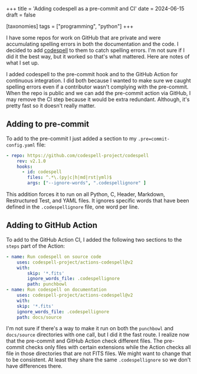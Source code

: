 +++
title = 'Adding codespell as a pre-commit and CI'
date = 2024-06-15
draft = false

[taxonomies]
tags = ["programming", "python"]
+++

I have some repos for work on GitHub that are private and were accumulating spelling errors in both the documentation and the code.
I decided to add [codespell](https://github.com/codespell-project/codespell) to them to catch spelling errors.
I'm not sure if I did it the best way, but it worked so that's what mattered. Here are notes of what I set up.

I added codespell to the pre-commit hook and to the GitHub Action for continuous integration. I did both because I wanted to make sure
we caught spelling errors even if a contributor wasn't complying with the pre-commit. When the repo is public and we can add the
pre-commit action via GitHub, I may remove the CI step because it would be extra redundant. Although, it's pretty fast so it doesn't really matter.

## Adding to pre-commit

To add to the pre-commit I just added a section to my `.pre=commit-config.yaml` file:

```yaml
- repo: https://github.com/codespell-project/codespell
    rev: v2.1.0
    hooks:
      - id: codespell
        files: ^.*\.(py|c|h|md|rst|yml)$
        args: ["--ignore-words", ".codespellignore" ]
```

This addition forces it to run on all Python, C, Header, Markdown, Restructured Test, and YAML files. It ignores specific words that have
been defined in the `.codespellignore` file, one word per line.

## Adding to GitHub Action

To add to the GitHub Action CI, I added the following two sections to the `steps` part of the Action:

```yaml
- name: Run codespell on source code
    uses: codespell-project/actions-codespell@v2
    with:
        skip: '*.fits'
        ignore_words_file: .codespellignore
        path: punchbowl
- name: Run codespell on documentation
    uses: codespell-project/actions-codespell@v2
    with:
    skip: '*.fits'
    ignore_words_file: .codespellignore
    path: docs/source
```

I'm not sure if there's a way to make it run on both the `punchbowl` and `docs/source` directories with one call, but I did it the fast route.
I realize now that the pre-commit and GitHub Action check different files. The pre-commit checks only files with certain extensions while the
Action checks all file in those directories that are not FITS files. We might want to change that to be consistent. At least they share the same
`.codespellignore` so we don't have differences there.
